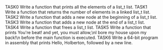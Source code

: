  TASK0
Write a function that prints all the elements of a list_t list.
 TASK1
Write a function that returns the number of elements in a linked list_t list.
 TASK2
Write a function that adds a new node at the beginning of a list_t list.
 TASK3
Write a function that adds a new node at the end of a list_t list.
 TASK4
Write a function that frees a list_t list.
 TASK5
Write a function that prints You're beat! and yet, you must allow,\nI bore my house upon my back!\n before the main function is executed.
 TASK6
Write a 64-bit program in assembly that prints Hello, Holberton, followed by a new line.
